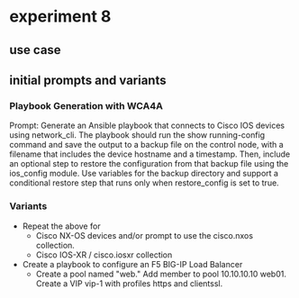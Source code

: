 # experiment 8

## use case

## initial prompts and variants

### Playbook Generation with WCA4A

Prompt: Generate an Ansible playbook that connects to Cisco IOS devices using network_cli. The playbook should run the show running-config command and save the output to a backup file on the control node, with a filename that includes the device hostname and a timestamp. Then, include an optional step to restore the configuration from that backup file using the ios_config module. Use variables for the backup directory and support a conditional restore step that runs only when restore_config is set to true.

### Variants

- Repeat the above for
  - Cisco NX-OS devices and/or prompt to use the cisco.nxos collection.
  - Cisco IOS-XR / cisco.iosxr collection
- Create a playbook to configure an F5 BIG-IP Load Balancer
  - Create a pool named "web." Add member to pool 10.10.10.10 web01. Create a VIP vip-1 with profiles https and clientssl.



